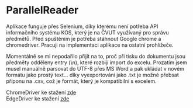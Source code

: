 # ParallelReader
Aplikace funguje přes Selenium, díky kterému není potřeba API informačního systému KOS, který je na ČVUT využívaný pro správu předmětů.
Před spuštěním je potřeba stáhnout Google chrome a chromedriver. Pracuji na implementaci aplikace na ostatní prohlížeče.

Momentálně se mi nepodařilo přijít na to, proč při tisku do dokumentu jsou předměty odděleny entry (\n), které rozbijí import do excelu. Prozatím jsem musel manuálně parsovat do UTF-8 přes MS Word a pak ukládat v novém formátu jako prostý text... díky vyexportování jako .txt je možné přebsat příponu na .csv, což je formát, který je kompatibilní s excelem.

ChromeDriver ke stažení [zde](https://chromedriver.storage.googleapis.com/index.html)  
EdgeDriver ke stažení [zde](https://developer.microsoft.com/en-us/microsoft-edge/tools/webdriver/)
